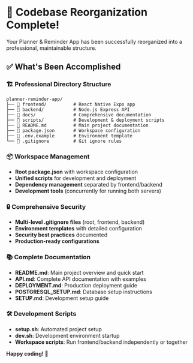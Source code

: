 # 🎉 Codebase Reorganization Complete!

Your Planner & Reminder App has been successfully reorganized into a professional, maintainable structure.

## ✅ **What's Been Accomplished**

### **🏗️ Professional Directory Structure**
```
planner-reminder-app/
├── 📁 frontend/          # React Native Expo app
├── 📁 backend/           # Node.js Express API
├── 📁 docs/              # Comprehensive documentation
├── 📁 scripts/           # Development & deployment scripts
├── 📄 README.md          # Main project documentation
├── 📄 package.json       # Workspace configuration
├── 📄 .env.example       # Environment template
└── 📄 .gitignore         # Git ignore rules
```

### **📦 Workspace Management**
- **Root package.json** with workspace configuration
- **Unified scripts** for development and deployment
- **Dependency management** separated by frontend/backend
- **Development tools** (concurrently for running both servers)

### **🔒 Comprehensive Security**
- **Multi-level .gitignore files** (root, frontend, backend)
- **Environment templates** with detailed configuration
- **Security best practices** documented
- **Production-ready configurations**

### **📚 Complete Documentation**
- **README.md**: Main project overview and quick start
- **API.md**: Complete API documentation with examples
- **DEPLOYMENT.md**: Production deployment guide
- **POSTGRESQL_SETUP.md**: Database setup instructions
- **SETUP.md**: Development setup guide

### **🛠️ Development Scripts**
- **setup.sh**: Automated project setup
- **dev.sh**: Development environment startup
- **Workspace scripts**: Run frontend/backend independently or together

**Happy coding! 🚀**